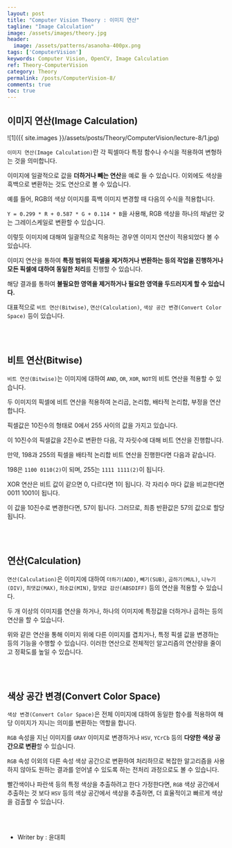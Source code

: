 ```yaml
---
layout: post
title: "Computer Vision Theory : 이미지 연산"
tagline: "Image Calculation"
image: /assets/images/theory.jpg
header:
  image: /assets/patterns/asanoha-400px.png
tags: ['ComputerVision']
keywords: Computer Vision, OpenCV, Image Calculation
ref: Theory-ComputerVision
category: Theory
permalink: /posts/ComputerVision-8/
comments: true
toc: true
---
```


## 이미지 연산(Image Calculation)

![1]({{ site.images }}/assets/posts/Theory/ComputerVision/lecture-8/1.jpg)

`이미지 연산(Image Calculation)`란 각 픽셀마다 특정 함수나 수식을 적용하여 변형하는 것을 의미합니다.

이미지에 일괄적으로 값을 **더하거나 빼는 연산**을 예로 들 수 있습니다. 이외에도 색상을 흑백으로 변환하는 것도 연산으로 볼 수 있습니다.

예를 들어, RGB의 색상 이미지를 흑백 이미지 변경할 때 다음의 수식을 적용합니다.

`Y = 0.299 * R + 0.587 * G + 0.114 * B`을 사용해, RGB 색상을 하나의 채널만 갖는 그레이스케일로 변환할 수 있습니다.

이렇듯 이미지에 대해여 일괄적으로 적용하는 경우엔 이미지 연산이 적용되었다 볼 수 있습니다. 

이미지 연산을 통하여 **특정 범위의 픽셀을 제거하거나 변환하는 등의 작업을 진행하거나 모든 픽셀에 대하여 동일한 처리**를 진행할 수 있습니다.

해당 결과를 통하여 **불필요한 영역을 제거하거나 필요한 영역을 두드러지게 할 수 있습니다.**

대표적으로 `비트 연산(Bitwise)`, `연산(Calculation)`, `색상 공간 변경(Convert Color Space)` 등이 있습니다.

<br>
<br>

## 비트 연산(Bitwise)

`비트 연산(Bitwise)`는 이미지에 대하여 `AND`, `OR`, `XOR`, `NOT`의 비트 연산을 적용할 수 있습니다.

두 이미지의 픽셀에 비트 연산을 적용하여 논리곱, 논리합, 배타적 논리합, 부정을 연산합니다.

픽셀값은 10진수의 형태로 0에서 255 사이의 값을 가지고 있습니다.

이 10진수의 픽셀값을 2진수로 변환한 다음, 각 자릿수에 대해 비트 연산을 진행합니다.

만약, 198과 255의 픽셀을  배타적 논리합 비트 연산을 진행한다면 다음과 같습니다.

198은 `1100 0110(2)`이 되며, 255는 `1111 1111(2)`이 됩니다.

XOR 연산은 비트 값이 같으면 0, 다르다면 1이 됩니다. 각 자리수 마다 값을 비교한다면 0011 1001이 됩니다.

이 값을 10진수로 변경한다면, 57이 됩니다. 그러므로, 최종 반환값은 57의 값으로 할당됩니다.

<br>
<br>

## 연산(Calculation)

`연산(Calculation)`은 이미지에 대하여 `더하기(ADD)`, `빼기(SUB)`, `곱하기(MUL)`, `나누기(DIV)`, `최댓값(MAX)`, `최솟값(MIN)`, `절댓값 감산(ABSDIFF)` 등의 연산을 적용할 수 있습니다.

두 개 이상의 이미지를 연산을 하거나, 하나의 이미지에 특정값을 더하거나 곱하는 등의 연산을 할 수 있습니다.

위와 같은 연산을 통해 이미지 위에 다른 이미지를 겹치거나, 특정 픽셀 값을 변경하는 등의 기능을 수행할 수 있습니다. 이러한 연산으로 전체적인 알고리즘의 연산량을 줄이고 정확도를 높일 수 있습니다.

<br>
<br>

## 색상 공간 변경(Convert Color Space)

`색상 변경(Convert Color Space)`은 전체 이미지에 대하여 동일한 함수를 적용하여 해당 이미지가 지니는 의미를 변환하는 역할을 합니다.

`RGB` 속성을 지닌 이미지를 `GRAY` 이미지로 변경하거나 `HSV`, `YCrCb` 등의 **다양한 색상 공간으로 변환**할 수 있습니다.

`RGB` 속성 이외의 다른 속성 색상 공간으로 변환하여 처리하므로 복잡한 알고리즘을 사용하지 않아도 원하는 결과를 얻어낼 수 있도록 하는 전처리 과정으로도 볼 수 있습니다.

빨간색이나 파란색 등의 특정 색상을 추출하려고 한다 가정한다면, `RGB` 색상 공간에서 추출하는 것 보다 `HSV` 등의 색상 공간에서 색상을 추출하면, 더 효율적이고 빠르게 색상을 검출할 수 있습니다.

<br>
<br>

* Writer by : 윤대희
